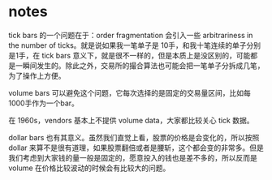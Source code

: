 # notes

tick bars 的一个问题在于：order fragmentation 会引入一些 arbitrariness in the number of ticks。就是说如果我一笔单子是 10手，和我十笔连续的单子分别是1手，在 tick bars 意义下，就是很不一样的，但是本质上是没区别的，可能都是一瞬间发生的。除此之外，交易所的撮合算法也可能会把一笔单子分拆成几笔，为了操作上方便。

volume bars 可以避免这个问题，它每次选择的是固定的交易量区间，比如每1000手作为一个bar。

在 1960s，vendors 基本上不提供 volume data，大家都比较关心 tick 数据。

dollar bars 也有其意义。虽然我们直觉上看，股票的价格是会变化的，所以按照 dollar 来算不是很有道理，如果股票翻倍或者是腰斩，这个都会变的非常多。但是我们考虑到大家钱的量一般是固定的，愿意投入的钱也是差不多的，所以反而是 volume 在价格比较波动的时候会有比较大的问题。
